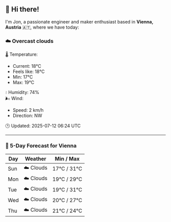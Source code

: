 ## 👋 Hi there!

I'm Jon, a passionate engineer and maker enthusiast based in **Vienna, Austria** 🇦🇹, where we have today:

### ☁️ Overcast clouds 

🌡️ Temperature: 
* Current: 18°C
* Feels like: 18°C
* Min: 17°C 
* Max: 19°C  

💧 Humidity: 74%  
🌬️ Wind: 
* Speed: 2 km/h 
* Direction: NW  

🕒 Updated: 2025-07-12 06:24 UTC

---

### 📅 5-Day Forecast for Vienna

| Day | Weather | Min / Max |
|-----|---------|------------|
| Sun | ☁️ Clouds | 17°C / 31°C |
| Mon | ☁️ Clouds | 19°C / 29°C |
| Tue | ☁️ Clouds | 19°C / 31°C |
| Wed | ☁️ Clouds | 20°C / 27°C |
| Thu | ☁️ Clouds | 21°C / 24°C |
